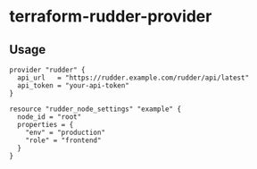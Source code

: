 # terraform-rudder-provider

## Usage

```hcl
provider "rudder" {
  api_url   = "https://rudder.example.com/rudder/api/latest"
  api_token = "your-api-token"
}

resource "rudder_node_settings" "example" {
  node_id = "root"
  properties = {
    "env" = "production"
    "role" = "frontend"
  }
}
```
